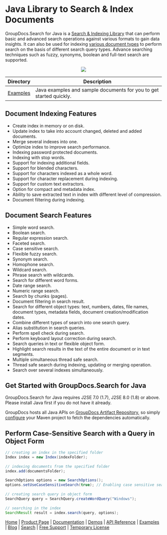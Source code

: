 
# Java Library to Search & Index Documents

GroupDocs.Search for Java is a [Search & Indexing Library](https://products.groupdocs.com/search/java) that can perform basic and advanced search operations against various formats to gain data insights. It can also be used for indexing [various document types](https://docs.groupdocs.com/search/java/supported-document-formats/) to perform search on the basis of different search query types. Advance searching techniques such as fuzzy, synonyms, boolean and full-text search are supported.

<p align="center">
  <a title="Download complete GroupDocs.Search for Java source code" href="https://github.com/groupdocs-search/GroupDocs.Search-for-Java/archive/master.zip"> 
    <img src="https://camo.githubusercontent.com/11839cd752a2d367f3149c7bee1742b68e4a4d37/68747470733a2f2f7261772e6769746875622e636f6d2f4173706f73654578616d706c65732f6a6176612d6578616d706c65732d64617368626f6172642f6d61737465722f696d616765732f646f776e6c6f61645a69702d427574746f6e2d4c617267652e706e67" data-canonical-src="https://raw.github.com/AsposeExamples/java-examples-dashboard/master/images/downloadZip-Button-Large.png" style="max-width:100%;">
  </a>
</p>

Directory | Description
--------- | -----------
[Examples](https://github.com/groupdocs-search/GroupDocs.Search-for-Java/tree/master/Examples)  | Java examples and sample documents for you to get started quickly. 

## Document Indexing Features

- Create index in memory or on disk.
- Update index to take into account changed, deleted and added documents.
- Merge several indexes into one.
- Optimize index to improve search performance.
- Indexing password protected documents.
- Indexing with stop words.
- Support for indexing additional fields.
- Support for blended characters.
- Support for characters indexed as a whole word.
- Support for character replacement during indexing.
- Support for custom text extractors.
- Option for compact and metadata index.
- Ability to save extracted text in index with different level of compression.
- Document filtering during indexing.

## Document Search Features

- Simple word search.
- Boolean search.
- Regular expression search.
- Faceted search.
- Case sensitive search.
- Flexible fuzzy search.
- Synonym search.
- Homophone search.
- Wildcard search.
- Phrase search with wildcards.
- Search for different word forms.
- Date range search.
- Numeric range search.
- Search by chunks (pages).
- Document filtering in search result.
- Search for different object types: text, numbers, dates, file names, document types, metadata fields, document creation/modification dates.
- Combine different types of search into one search query.
- Alias substitution in search queries.
- Perform spell check during search.
- Perform keyboard layout correction during search.
- Search queries in text or flexible object form.
- Highlight search results in the text of the entire document or in text segments.
- Multiple simultaneous thread safe search.
- Thread safe search during indexing, updating or merging operation.
- Search over several indexes simultaneously.


## Get Started with GroupDocs.Search for Java

GroupDocs.Search for Java requires J2SE 7.0 (1.7), J2SE 8.0 (1.8) or above. Please install Java first if you do not have it already. 

GroupDocs hosts all Java APIs on [GroupDocs Artifact Repository](https://artifact.groupdocs.com/webapp/#/artifacts/browse/tree/General/repo/com/groupdocs/groupdocs-search), so simply [configure](https://docs.groupdocs.com/search/java/installation/) your Maven project to fetch the dependencies automatically.

## Perform Case-Sensitive Search with a Query in Object Form

```java
// creating an index in the specified folder
Index index = new Index(indexFolder);
 
// indexing documents from the specified folder
index.add(documentsFolder);
 
SearchOptions options = new SearchOptions();
options.setUseCaseSensitiveSearch(true); // Enabling case sensitive search
 
// creating search query in object form
SearchQuery query = SearchQuery.createWordQuery("Windows");
 
// searching in the index
SearchResult result = index.search(query, options);
```

[Home](https://www.groupdocs.com/) | [Product Page](https://products.groupdocs.com/search/java) | [Documentation](https://docs.groupdocs.com/search/java/) | [Demos](https://products.groupdocs.app/search/family) | [API Reference](https://apireference.groupdocs.com/java/search) | [Examples](https://github.com/groupdocs-search/GroupDocs.search-for-Java/tree/master/Examples) | [Blog](https://blog.groupdocs.com/category/search/) | [Search](https://search.groupdocs.com/) | [Free Support](https://forum.groupdocs.com/c/search) | [Temporary License](https://purchase.groupdocs.com/temporary-license)
